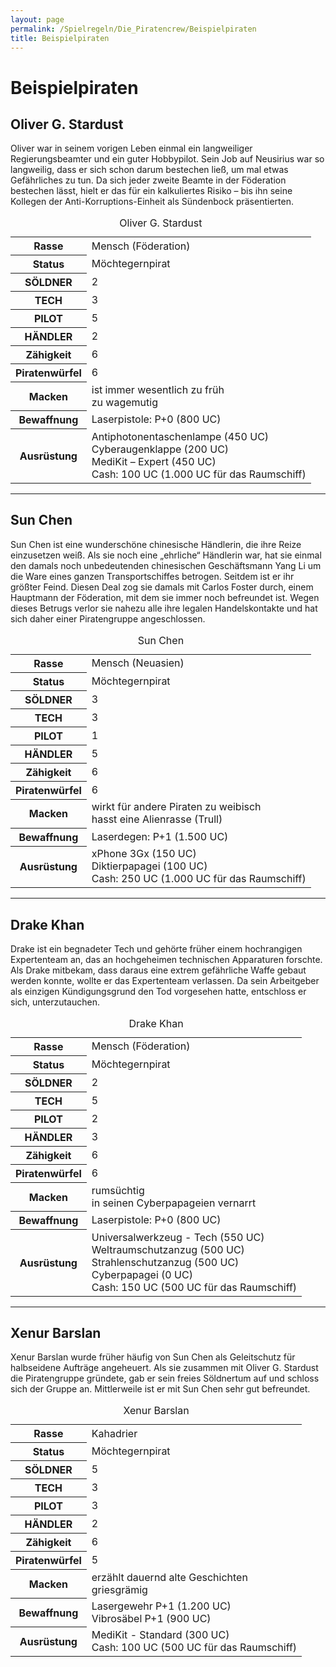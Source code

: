 ```yaml
---
layout: page
permalink: /Spielregeln/Die_Piratencrew/Beispielpiraten
title: Beispielpiraten
---
```


# Beispielpiraten

## Oliver G. Stardust

Oliver war in seinem vorigen Leben einmal ein langweiliger Regierungsbeamter und ein guter Hobbypilot. Sein Job auf Neusirius war so langweilig, dass er sich schon darum bestechen ließ, um mal etwas Gefährliches zu tun. Da sich jeder zweite Beamte in der Föderation bestechen lässt, hielt er das für ein kalkuliertes Risiko – bis ihn seine Kollegen der Anti-Korruptions-Einheit als Sündenbock präsentierten.

<table>
<caption>Oliver G. Stardust</caption>
<tbody>
<tr><th>Rasse</th><td>Mensch (Föderation)</td></tr>
<tr><th>Status</th><td>Möchtegernpirat</td></tr>
<tr><th>SÖLDNER</th><td>2</td></tr>
<tr><th>TECH</th><td>3</td></tr>
<tr><th>PILOT</th><td>5</td></tr>
<tr><th>HÄNDLER</th><td>2</td></tr>
<tr><th>Zähigkeit</th><td>6</td></tr>
<tr><th>Piratenwürfel</th><td>6</td></tr>
<tr><th>Macken</th><td>ist immer wesentlich zu früh<br/>
zu wagemutig</td></tr>
<tr><th>Bewaffnung</th><td>Laserpistole: P+0 (800 UC)</td></tr>
<tr><th>Ausrüstung</th><td>Antiphotonentaschenlampe (450 UC)<br/>
Cyberaugenklappe (200 UC)<br/>
MediKit – Expert (450 UC)<br/>
Cash: 100 UC (1.000 UC für das Raumschiff)</td></tr>
</tbody>
</table>

***
## Sun Chen

Sun Chen ist eine wunderschöne chinesische Händlerin, die ihre Reize einzusetzen weiß. Als sie noch eine „ehrliche“ Händlerin war, hat sie einmal den damals noch unbedeutenden chinesischen Geschäftsmann Yang Li um die Ware eines ganzen Transportschiffes betrogen. Seitdem ist er ihr größter Feind. Diesen Deal zog sie damals mit Carlos Foster durch, einem Hauptmann der Föderation, mit dem sie immer noch befreundet ist. Wegen dieses Betrugs verlor sie nahezu alle ihre legalen Handelskontakte und hat sich daher einer Piratengruppe angeschlossen.

<table>
<caption>Sun Chen</caption>
<tbody>
<tr><th>Rasse</th><td>Mensch (Neuasien)</td></tr>
<tr><th>Status</th><td>Möchtegernpirat</td></tr>
<tr><th>SÖLDNER</th><td>3</td></tr>
<tr><th>TECH</th><td>3</td></tr>
<tr><th>PILOT</th><td>1</td></tr>
<tr><th>HÄNDLER</th><td>5</td></tr>
<tr><th>Zähigkeit</th><td>6</td></tr>
<tr><th>Piratenwürfel</th><td>6</td></tr>
<tr><th>Macken</th><td>wirkt für andere Piraten zu weibisch<br/>
hasst eine Alienrasse (Trull)</td></tr>
<tr><th>Bewaffnung</th><td>Laserdegen: P+1 (1.500 UC)</td></tr>
<tr><th>Ausrüstung</th><td>xPhone 3Gx (150 UC)<br/>
Diktierpapagei (100 UC)<br/>
Cash: 250 UC (1.000 UC für das Raumschiff)</td></tr>
</tbody>
</table>

***
## Drake Khan

Drake ist ein begnadeter Tech und gehörte früher einem hochrangigen Expertenteam an, das an hochgeheimen technischen Apparaturen forschte. Als Drake mitbekam, dass daraus eine extrem gefährliche Waffe gebaut werden konnte, wollte er das Expertenteam verlassen. Da sein Arbeitgeber als einzigen Kündigungsgrund den Tod vorgesehen hatte, entschloss er sich, unterzutauchen.

<table>
<caption>Drake Khan</caption>
<tbody>
<tr><th>Rasse</th><td>Mensch (Föderation)</td></tr>
<tr><th>Status</th><td>Möchtegernpirat</td></tr>
<tr><th>SÖLDNER</th><td>2</td></tr>
<tr><th>TECH</th><td>5</td></tr>
<tr><th>PILOT</th><td>2</td></tr>
<tr><th>HÄNDLER</th><td>3</td></tr>
<tr><th>Zähigkeit</th><td>6</td></tr>
<tr><th>Piratenwürfel</th><td>6</td></tr>
<tr><th>Macken</th><td>rumsüchtig<br/>
in seinen Cyberpapageien vernarrt</td></tr>
<tr><th>Bewaffnung</th><td>Laserpistole: P+0 (800 UC)</td></tr>
<tr><th>Ausrüstung</th><td>Universalwerkzeug - Tech (550 UC)<br/>
Weltraumschutzanzug (500 UC)<br/>
Strahlenschutzanzug (500 UC)<br/>
Cyberpapagei (0 UC)<br/>
Cash: 150 UC (500 UC für das Raumschiff)</td></tr>
</tbody>
</table>

***
## Xenur Barslan

Xenur Barslan wurde früher häufig von Sun Chen als Geleitschutz für halbseidene Aufträge angeheuert. Als sie zusammen mit Oliver G. Stardust die Piratengruppe gründete, gab er sein freies Söldnertum auf und schloss sich der Gruppe an. Mittlerweile ist er mit Sun Chen sehr gut befreundet.

<table>
<caption>Xenur Barslan</caption>
<tbody>
<tr><th>Rasse</th><td>Kahadrier</td></tr>
<tr><th>Status</th><td>Möchtegernpirat</td></tr>
<tr><th>SÖLDNER</th><td>5</td></tr>
<tr><th>TECH</th><td>3</td></tr>
<tr><th>PILOT</th><td>3</td></tr>
<tr><th>HÄNDLER</th><td>2</td></tr>
<tr><th>Zähigkeit</th><td>6</td></tr>
<tr><th>Piratenwürfel</th><td>5</td></tr>
<tr><th>Macken</th><td>erzählt dauernd alte Geschichten<br/>
griesgrämig</td></tr>
<tr><th>Bewaffnung</th><td>Lasergewehr P+1 (1.200 UC)<br/>
Vibrosäbel P+1 (900 UC)</td></tr>
<tr><th>Ausrüstung</th><td>MediKit - Standard (300 UC)<br/>
Cash: 100 UC (500 UC für das Raumschiff)</td></tr>
</tbody>
</table>
